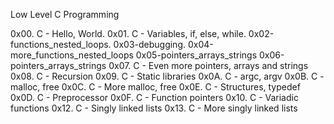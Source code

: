 Low Level C Programming

0x00. C - Hello, World.
0x01. C - Variables, if, else, while.
0x02-functions_nested_loops.
0x03-debugging.
0x04-more_functions_nested_loops
0x05-pointers_arrays_strings
0x06-pointers_arrays_strings
0x07. C - Even more pointers, arrays and strings
0x08. C - Recursion
0x09. C - Static libraries
0x0A. C - argc, argv
0x0B. C - malloc, free
0x0C. C - More malloc, free
0x0E. C - Structures, typedef
0x0D. C - Preprocessor
0x0F. C - Function pointers
0x10. C - Variadic functions
0x12. C - Singly linked lists
0x13. C - More singly linked lists
